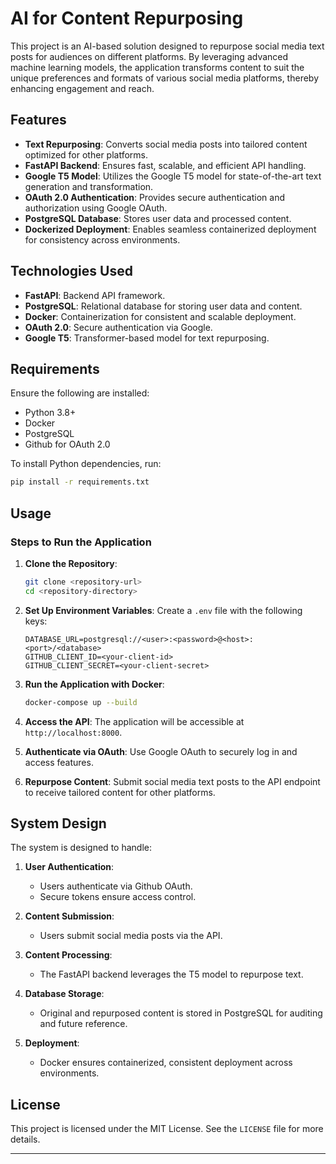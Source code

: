 # AI for Content Repurposing

This project is an AI-based solution designed to repurpose social media text posts for audiences on different platforms. By leveraging advanced machine learning models, the application transforms content to suit the unique preferences and formats of various social media platforms, thereby enhancing engagement and reach.

## Features

- **Text Repurposing**: Converts social media posts into tailored content optimized for other platforms.
- **FastAPI Backend**: Ensures fast, scalable, and efficient API handling.
- **Google T5 Model**: Utilizes the Google T5 model for state-of-the-art text generation and transformation.
- **OAuth 2.0 Authentication**: Provides secure authentication and authorization using Google OAuth.
- **PostgreSQL Database**: Stores user data and processed content.
- **Dockerized Deployment**: Enables seamless containerized deployment for consistency across environments.

## Technologies Used

- **FastAPI**: Backend API framework.
- **PostgreSQL**: Relational database for storing user data and content.
- **Docker**: Containerization for consistent and scalable deployment.
- **OAuth 2.0**: Secure authentication via Google.
- **Google T5**: Transformer-based model for text repurposing.

## Requirements

Ensure the following are installed:

- Python 3.8+
- Docker
- PostgreSQL
- Github for OAuth 2.0

To install Python dependencies, run:
```bash
pip install -r requirements.txt
```

## Usage

### Steps to Run the Application

1. **Clone the Repository**:
   ```bash
   git clone <repository-url>
   cd <repository-directory>
   ```

2. **Set Up Environment Variables**:
   Create a `.env` file with the following keys:
   ```env
   DATABASE_URL=postgresql://<user>:<password>@<host>:<port>/<database>
   GITHUB_CLIENT_ID=<your-client-id>
   GITHUB_CLIENT_SECRET=<your-client-secret>
   ```

3. **Run the Application with Docker**:
   ```bash
   docker-compose up --build
   ```

4. **Access the API**:
   The application will be accessible at `http://localhost:8000`.

5. **Authenticate via OAuth**:
   Use Google OAuth to securely log in and access features.

6. **Repurpose Content**:
   Submit social media text posts to the API endpoint to receive tailored content for other platforms.

## System Design

The system is designed to handle:

1. **User Authentication**:
   - Users authenticate via Github OAuth.
   - Secure tokens ensure access control.

2. **Content Submission**:
   - Users submit social media posts via the API.

3. **Content Processing**:
   - The FastAPI backend leverages the T5 model to repurpose text.

4. **Database Storage**:
   - Original and repurposed content is stored in PostgreSQL for auditing and future reference.

5. **Deployment**:
   - Docker ensures containerized, consistent deployment across environments.

## License

This project is licensed under the MIT License. See the `LICENSE` file for more details.

---
